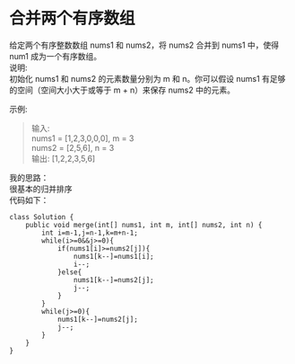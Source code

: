# 合并两个有序数组
给定两个有序整数数组 nums1 和 nums2，将 nums2 合并到 nums1 中，使得 num1 成为一个有序数组。  
说明:  
初始化 nums1 和 nums2 的元素数量分别为 m 和 n。你可以假设 nums1 有足够的空间（空间大小大于或等于 m + n）来保存 nums2 中的元素。  

示例:  
>输入:  
nums1 = [1,2,3,0,0,0], m = 3  
nums2 = [2,5,6],       n = 3  
输出: [1,2,2,3,5,6]  

我的思路：  
很基本的归并排序  
代码如下：
```
class Solution {
    public void merge(int[] nums1, int m, int[] nums2, int n) {
        int i=m-1,j=n-1,k=m+n-1;
        while(i>=0&&j>=0){
            if(nums1[i]>=nums2[j]){
                nums1[k--]=nums1[i];
                i--;
            }else{
                nums1[k--]=nums2[j];
                j--;
            }
        }
        while(j>=0){
            nums1[k--]=nums2[j];
            j--;
        }
    }
}
```